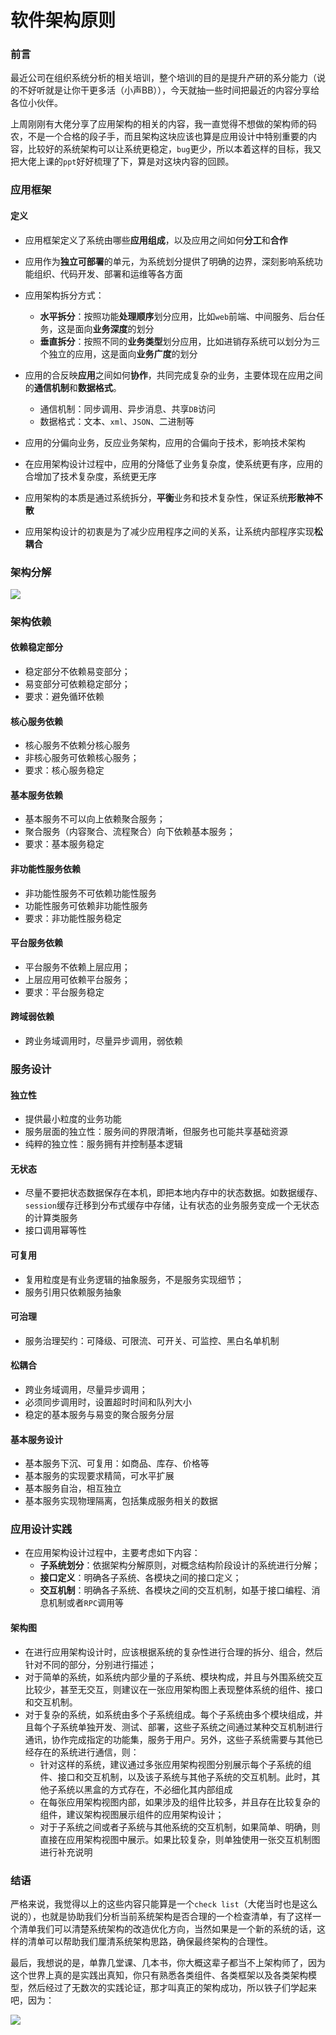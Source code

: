# 软件架构原则

### 前言

最近公司在组织系统分析的相关培训，整个培训的目的是提升产研的系分能力（说的不好听就是让你干更多活（小声BB）），今天就抽一些时间把最近的内容分享给各位小伙伴。

上周刚刚有大佬分享了应用架构的相关的内容，我一直觉得不想做的架构师的码农，不是一个合格的段子手，而且架构这块应该也算是应用设计中特别重要的内容，比较好的系统架构可以让系统更稳定，`bug`更少，所以本着这样的目标，我又把大佬上课的`ppt`好好梳理了下，算是对这块内容的回顾。

### 应用框架

#### 定义

- 应用框架定义了系统由哪些**应用组成**，以及应用之间如何**分工**和**合作**
- 应用作为**独立可部署**的单元，为系统划分提供了明确的边界，深刻影响系统功能组织、代码开发、部署和运维等各方面
- 应用架构拆分方式：
  - **水平拆分**：按照功能**处理顺序**划分应用，比如`web`前端、中间服务、后台任务，这是面向**业务深度**的划分
  - **垂直拆分**：按照不同的**业务类型**划分应用，比如进销存系统可以划分为三个独立的应用，这是面向**业务广度**的划分

- 应用的合反映**应用**之间如何**协作**，共同完成复杂的业务，主要体现在应用之间的**通信机制**和**数据格式**。
  - 通信机制：同步调用、异步消息、共享`DB`访问
  - 数据格式：文本、`xml`、`JSON`、二进制等
- 应用的分偏向业务，反应业务架构，应用的合偏向于技术，影响技术架构
- 在应用架构设计过程中，应用的分降低了业务复杂度，使系统更有序，应用的合增加了技术复杂度，系统更无序
- 应用架构的本质是通过系统拆分，**平衡**业务和技术复杂性，保证系统**形散神不散**
- 应用架构设计的初衷是为了减少应用程序之间的关系，让系统内部程序实现**松耦合**



### 架构分解

![](https://syske-pic-bed.oss-cn-hangzhou.aliyuncs.com/imgs/blog/20211206214813.png)

### 架构依赖

#### 依赖稳定部分

- 稳定部分不依赖易变部分；
- 易变部分可依赖稳定部分；
- 要求：避免循环依赖

#### 核心服务依赖

- 核心服务不依赖分核心服务
- 非核心服务可依赖核心服务；
- 要求：核心服务稳定

#### 基本服务依赖

- 基本服务不可以向上依赖聚合服务；
- 聚合服务（内容聚合、流程聚合）向下依赖基本服务；
- 要求：基本服务稳定

#### 非功能性服务依赖

- 非功能性服务不可依赖功能性服务
- 功能性服务可依赖非功能性服务
- 要求：非功能性服务稳定

#### 平台服务依赖

- 平台服务不依赖上层应用；
- 上层应用可依赖平台服务；
- 要求：平台服务稳定

#### 跨域弱依赖

- 跨业务域调用时，尽量异步调用，弱依赖

### 服务设计

#### 独立性

- 提供最小粒度的业务功能
- 服务层面的独立性：服务间的界限清晰，但服务也可能共享基础资源
- 纯粹的独立性：服务拥有并控制基本逻辑



#### 无状态

- 尽量不要把状态数据保存在本机，即把本地内存中的状态数据。如数据缓存、`session`缓存迁移到分布式缓存中存储，让有状态的业务服务变成一个无状态的计算类服务
- 接口调用幂等性



#### 可复用

- 复用粒度是有业务逻辑的抽象服务，不是服务实现细节；
- 服务引用只依赖服务抽象



#### 可治理

- 服务治理契约：可降级、可限流、可开关、可监控、黑白名单机制



#### 松耦合

- 跨业务域调用，尽量异步调用；
- 必须同步调用时，设置超时时间和队列大小
- 稳定的基本服务与易变的聚合服务分层



#### 基本服务设计

- 基本服务下沉、可复用：如商品、库存、价格等
- 基本服务的实现要求精简，可水平扩展
- 基本服务自治，相互独立
- 基本服务实现物理隔离，包括集成服务相关的数据



### 应用设计实践

- 在应用架构设计过程中，主要考虑如下内容：
  - **子系统划分**：依据架构分解原则，对概念结构阶段设计的系统进行分解；
  - **接口定义**：明确各子系统、各模块之间的接口定义；
  - **交互机制**：明确各子系统、各模块之间的交互机制，如基于接口编程、消息机制或者`RPC`调用等

#### 架构图

- 在进行应用架构设计时，应该根据系统的复杂性进行合理的拆分、组合，然后针对不同的部分，分别进行描述；
- 对于简单的系统，如系统内部少量的子系统、模块构成，并且与外围系统交互比较少，甚至无交互，则建议在一张应用架构图上表现整体系统的组件、接口和交互机制。
- 对于复杂的系统，如系统由多个子系统组成。每个子系统由多个模块组成，并且每个子系统单独开发、测试、部署，这些子系统之间通过某种交互机制进行通讯，协作完成指定的功能集，服务于用户。另外，这些子系统需要与其他已经存在的系统进行通信，则：
  - 针对这样的系统，建议通过多张应用架构视图分别展示每个子系统的组件、接口和交互机制，以及该子系统与其他子系统的交互机制。此时，其他子系统以黑盒的方式存在，不必细化其内部组成
  - 在每张应用架构视图内部，如果涉及的组件比较多，并且存在比较复杂的组件，建议架构视图展示组件的应用架构设计；
  - 对于子系统之间或者子系统与其他系统的交互机制，如果简单、明确，则直接在应用架构视图中展示。如果比较复杂，则单独使用一张交互机制图进行补充说明

### 结语

严格来说，我觉得以上的这些内容只能算是一个`check list`（大佬当时也是这么说的），也就是协助我们分析当前系统架构是否合理的一个检查清单，有了这样一个清单我们可以清楚系统架构的改造优化方向，当然如果是一个新的系统的话，这样的清单可以帮助我们厘清系统架构思路，确保最终架构的合理性。

最后，我想说的是，单靠几堂课、几本书，你大概这辈子都当不上架构师了，因为这个世界上真的是实践出真知，你只有熟悉各类组件、各类框架以及各类架构模型，然后经过了无数次的实践论证，那才叫真正的架构成功，所以铁子们学起来吧，因为：

![](https://syske-pic-bed.oss-cn-hangzhou.aliyuncs.com/imgs/blog/bcab2c6a8d9c078e2d3270c0e8a4a01.jpg)
